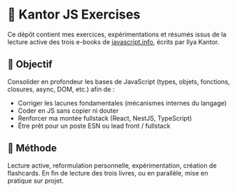 # 📘 Kantor JS Exercises

Ce dépôt contient mes exercices, expérimentations et résumés issus de la lecture active des trois e-books de [javascript.info](https://javascript.info/), écrits par Ilya Kantor.

## 🎯 Objectif

Consolider en profondeur les bases de JavaScript (types, objets, fonctions, closures, async, DOM, etc.) afin de :

- Corriger les lacunes fondamentales (mécanismes internes du langage)
- Coder en JS sans copier ni douter
- Renforcer ma montée fullstack (React, NestJS, TypeScript)
- Être prêt pour un poste ESN ou lead front / fullstack

## 🧠 Méthode

Lecture active, reformulation personnelle, expérimentation, création de flashcards.
En fin de lecture des trois livres, ou en parallèle, mise en pratique sur projet.
